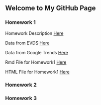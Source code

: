 ## Welcome to My GitHub Page


### Homework 1
Homework Description [Here](https://github.com/BU-IE-360/spring22-fatihmecidiye/blob/gh-pages/HW1/IE360_Spring22_HW1.pdf)

Data from EVDS [Here](https://github.com/BU-IE-360/spring22-fatihmecidiye/blob/gh-pages/HW1/EVDS.xlsx)

Data from Google Trends [Here](https://github.com/BU-IE-360/spring22-fatihmecidiye/blob/gh-pages/HW1/multiTimeline.xlsx)

Rmd File for Homework1 [Here](https://github.com/BU-IE-360/spring22-fatihmecidiye/blob/gh-pages/HW1/Fatih1.Rmd)

HTML File for Homework1 [Here](https://github.com/BU-IE-360/spring22-fatihmecidiye/blob/gh-pages/HW1/Fatih1.html)

### Homework 2

### Homework 3

